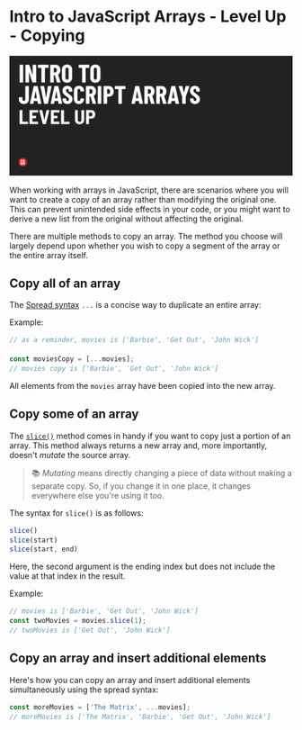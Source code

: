 # Intro to JavaScript Arrays - Level Up - Copying

![Hero image](./assets/hero.png)

When working with arrays in JavaScript, there are scenarios where you will want to create a copy of an array rather than modifying the original one. This can prevent unintended side effects in your code, or you might want to derive a new list from the original without affecting the original.

There are multiple methods to copy an array. The method you choose will largely depend upon whether you wish to copy a segment of the array or the entire array itself.

## Copy all of an array

The [Spread syntax](https://developer.mozilla.org/en-US/docs/Web/JavaScript/Reference/Operators/Spread_syntax) `...` is a concise way to duplicate an entire array:

Example:

```js
// as a reminder, movies is ['Barbie', 'Get Out', 'John Wick']

const moviesCopy = [...movies];
// movies copy is ['Barbie', 'Get Out', 'John Wick']
```
All elements from the `movies` array have been copied into the new array.

## Copy some of an array

The [`slice()`](https://developer.mozilla.org/en-US/docs/Web/JavaScript/Reference/Global_Objects/Array/slice) method comes in handy if you want to copy just a portion of an array. This method always returns a new array and, more importantly, doesn't *mutate* the source array.

> 📚 *Mutating* means directly changing a piece of data without making a separate copy. So, if you change it in one place, it changes everywhere else you're using it too.

The syntax for `slice()` is as follows:

```js
slice()
slice(start)
slice(start, end)
```

Here, the second argument is the ending index but does not include the value at that index in the result.

Example:

```js
// movies is ['Barbie', 'Get Out', 'John Wick']
const twoMovies = movies.slice(1);
// twoMovies is ['Get Out', 'John Wick']
```

## Copy an array and insert additional elements

Here's how you can copy an array and insert additional elements simultaneously using the spread syntax:

```js
const moreMovies = ['The Matrix', ...movies];
// moreMovies is ['The Matrix', 'Barbie', 'Get Out', 'John Wick']
```
